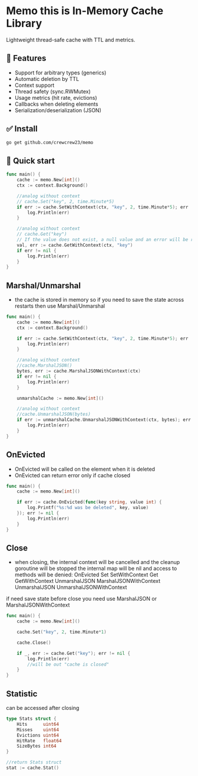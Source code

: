 # Memo this is In-Memory Cache Library

Lightweight thread-safe cache with TTL and metrics.

## 🔧 Features

- Support for arbitrary types (generics)
- Automatic deletion by TTL
- Context support
- Thread safety (sync.RWMutex)
- Usage metrics (hit rate, evictions)
- Callbacks when deleting elements
- Serialization/deserialization (JSON)

## ✅ Install
```bash
go get github.com/crewcrew23/memo
```

## 🚀 Quick start
```go
func main() {
	cache := memo.New[int]()
	ctx := context.Background()

    //analog without context
    // cache.Set("key", 2, time.Minute*5)
	if err := cache.SetWithContext(ctx, "key", 2, time.Minute*5); err != nil {
		log.Println(err)
	}

    //analog without context
    // cache.Get("key")
    // If the value does not exist, a null value and an error will be returned
	val, err := cache.GetWithContext(ctx, "key")
	if err != nil {
		log.Println(err)
	}
}
```

## Marshal/Unmarshal
- the cache is stored in memory so if you need to save the state across restarts then use Marshal/Unmarshal

```go
func main() {
	cache := memo.New[int]()
	ctx := context.Background()

	if err := cache.SetWithContext(ctx, "key", 2, time.Minute*5); err != nil {
		log.Println(err)
	}

	//analog without context
	//cache.MarshalJSON()
	bytes, err := cache.MarshalJSONWithContext(ctx)
	if err != nil {
		log.Println(err)
	}

	unmarshalCache := memo.New[int]()

	//analog without context
	//cache.UnmarshalJSON(bytes)
	if err := unmarshalCache.UnmarshalJSONWithContext(ctx, bytes); err != nil {
		log.Println(err)
	}
}
```
## OnEvicted
 - OnEvicted will be called on the element when it is deleted
 - OnEvicted can return error only if cache closed
```go
func main() {
	cache := memo.New[int]()

	if err := cache.OnEvicted(func(key string, value int) {
		log.Printf("%s:%d was be deleted", key, value)
	}); err != nil {
        log.Println(err)
    }
}
```

## Close
- when closing, the internal context will be cancelled and the cleanup goroutine will be stopped
the internal map will be nil and access to methods will be denied:
OnEvicted 
Set
SetWithContext
Get
GetWithContext
UnmarshalJSON
MarshalJSONWithContext
UnmarshalJSON
UnmarshalJSONWithContext

if need save state before close you need use MarshalJSON or MarshalJSONWithContext

```go
func main() {
	cache := memo.New[int]()

	cache.Set("key", 2, time.Minute*1)

	cache.Close()

	if _, err := cache.Get("key"); err != nil {
		log.Println(err)
		//will be out "cache is closed"
	}
}
```


## Statistic
can be accessed after closing
```go
type Stats struct {
	Hits      uint64
	Misses    uint64
	Evictions uint64
	HitRate   float64
	SizeBytes int64
}

//return Stats struct
stat := cache.Stat()
```